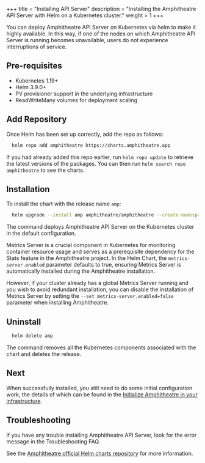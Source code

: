 +++
title = "Installing API Server"
description = "Installing the Amphitheatre API Server with Helm on a Kubernetes cluster."
weight = 1
+++

You can deploy Amphitheatre API Server on Kubernetes via helm to make it highly
available. In this way, if one of the nodes on which Amphitheatre API Server is
running becomes unavailable, users do not experience interruptions of service.

## Pre-requisites

- Kubernetes 1.19+
- Helm 3.9.0+
- PV provisioner support in the underlying infrastructure
- ReadWriteMany volumes for deployment scaling

## Add Repository

Once Helm has been set up correctly, add the repo as follows:

```sh
  helm repo add amphitheatre https://charts.amphitheatre.app
```

If you had already added this repo earlier, run `helm repo update` to retrieve
the latest versions of the packages.  You can then run `helm search repo
amphitheatre` to see the charts.

## Installation

To install the chart with the release name `amp`:

```sh
  helm upgrade --install amp amphitheatre/amphitheatre --create-namespace --namespace=amp-system
```

The command deploys Amphitheatre API Server on the Kubernetes cluster in the
default configuration.

Metrics Server is a crucial component in Kubernetes for monitoring container
resource usage and serves as a prerequisite dependency for the Stats feature in
the Amphitheatre project. In the Helm Chart, the `metrics-server.enabled`
parameter defaults to true, ensuring Metrics Server is automatically installed
during the Amphitheatre installation.

However, if your cluster already has a global Metrics Server running and you
wish to avoid redundant installation, you can disable the installation of
Metrics Server by setting the `--set metrics-server.enabled=false` parameter
when installing Amphitheatre.

## Uninstall

```sh
  helm delete amp
```

The command removes all the Kubernetes components associated with the chart and
deletes the release.

## Next

When successfully installed, you still need to do some initial configuration work,
the details of which can be found in the [Initialize Amphitheatre in your infrastructure](@/installation/configuration.md).

## Troubleshooting

If you have any trouble installing Amphitheatre API Server, look for the error
message in the Troubleshooting FAQ.

See the [Amphitheatre official Helm charts
repository](https://github.com/amphitheatre-app/charts) for more information.
